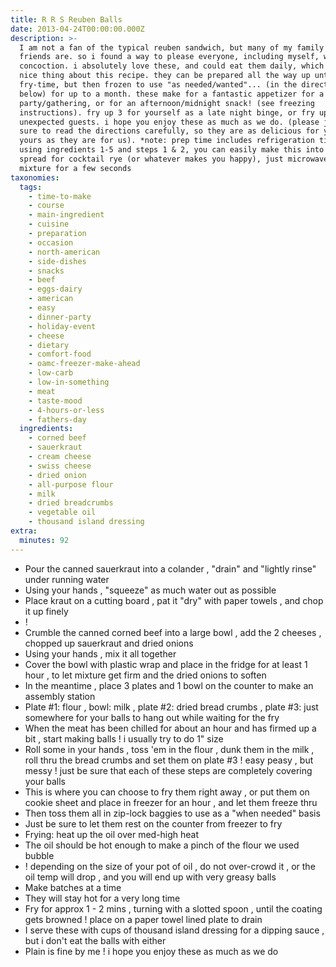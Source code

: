 ```yaml
---
title: R R S Reuben Balls
date: 2013-04-24T00:00:00.000Z
description: >-
  I am not a fan of the typical reuben sandwich, but many of my family and
  friends are. so i found a way to please everyone, including myself, with this
  concoction. i absolutely love these, and could eat them daily, which is the
  nice thing about this recipe. they can be prepared all the way up until the
  fry-time, but then frozen to use "as needed/wanted"... (in the directions
  below) for up to a month. these make for a fantastic appetizer for a
  party/gathering, or for an afternoon/midnight snack! (see freezing
  instructions). fry up 3 for yourself as a late night binge, or fry up 20 for
  unexpected guests. i hope you enjoy these as much as we do. (please just be
  sure to read the directions carefully, so they are as delicious for you and
  yours as they are for us). *note: prep time includes refrigeration time. also,
  using ingredients 1-5 and steps 1 & 2, you can easily make this into a creamy
  spread for cocktail rye (or whatever makes you happy), just microwave the
  mixture for a few seconds
taxonomies:
  tags:
    - time-to-make
    - course
    - main-ingredient
    - cuisine
    - preparation
    - occasion
    - north-american
    - side-dishes
    - snacks
    - beef
    - eggs-dairy
    - american
    - easy
    - dinner-party
    - holiday-event
    - cheese
    - dietary
    - comfort-food
    - oamc-freezer-make-ahead
    - low-carb
    - low-in-something
    - meat
    - taste-mood
    - 4-hours-or-less
    - fathers-day
  ingredients:
    - corned beef
    - sauerkraut
    - cream cheese
    - swiss cheese
    - dried onion
    - all-purpose flour
    - milk
    - dried breadcrumbs
    - vegetable oil
    - thousand island dressing
extra:
  minutes: 92
---
```

 - Pour the canned sauerkraut into a colander , "drain" and "lightly rinse" under running water
 - Using your hands , "squeeze" as much water out as possible
 - Place kraut on a cutting board , pat it "dry" with paper towels , and chop it up finely
 - !
 - Crumble the canned corned beef into a large bowl , add the 2 cheeses , chopped up sauerkraut and dried onions
 - Using your hands , mix it all together
 - Cover the bowl with plastic wrap and place in the fridge for at least 1 hour , to let mixture get firm and the dried onions to soften
 - In the meantime , place 3 plates and 1 bowl on the counter to make an assembly station
 - Plate #1: flour , bowl: milk , plate #2: dried bread crumbs , plate #3: just somewhere for your balls to hang out while waiting for the fry
 - When the meat has been chilled for about an hour and has firmed up a bit , start making balls ! i usually try to do 1" size
 - Roll some in your hands , toss 'em in the flour , dunk them in the milk , roll thru the bread crumbs and set them on plate #3 ! easy peasy , but messy ! just be sure that each of these steps are completely covering your balls
 - This is where you can choose to fry them right away , or put them on cookie sheet and place in freezer for an hour , and let them freeze thru
 - Then toss them all in zip-lock baggies to use as a "when needed" basis
 - Just be sure to let them rest on the counter from freezer to fry
 - Frying: heat up the oil over med-high heat
 - The oil should be hot enough to make a pinch of the flour we used bubble
 - ! depending on the size of your pot of oil , do not over-crowd it , or the oil temp will drop , and you will end up with very greasy balls
 - Make batches at a time
 - They will stay hot for a very long time
 - Fry for approx 1 - 2 mins , turning with a slotted spoon , until the coating gets browned ! place on a paper towel lined plate to drain
 - I serve these with cups of thousand island dressing for a dipping sauce , but i don't eat the balls with either
 - Plain is fine by me ! i hope you enjoy these as much as we do
